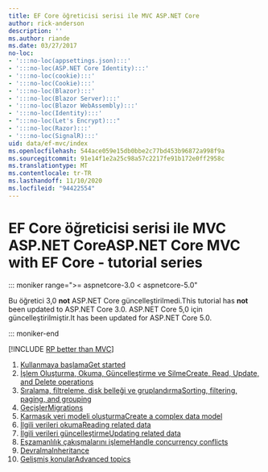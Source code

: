 ```yaml
---
title: EF Core öğreticisi serisi ile MVC ASP.NET Core
author: rick-anderson
description: ''
ms.author: riande
ms.date: 03/27/2017
no-loc:
- ':::no-loc(appsettings.json):::'
- ':::no-loc(ASP.NET Core Identity):::'
- ':::no-loc(cookie):::'
- ':::no-loc(Cookie):::'
- ':::no-loc(Blazor):::'
- ':::no-loc(Blazor Server):::'
- ':::no-loc(Blazor WebAssembly):::'
- ':::no-loc(Identity):::'
- ":::no-loc(Let's Encrypt):::"
- ':::no-loc(Razor):::'
- ':::no-loc(SignalR):::'
uid: data/ef-mvc/index
ms.openlocfilehash: 544ace059e15db0bbe2c77bd453b96872a998f9a
ms.sourcegitcommit: 91e14f1e2a25c98a57c2217fe91b172e0ff2958c
ms.translationtype: MT
ms.contentlocale: tr-TR
ms.lasthandoff: 11/10/2020
ms.locfileid: "94422554"
---
```

# <a name="aspnet-core-mvc-with-ef-core---tutorial-series"></a><span data-ttu-id="899da-102">EF Core öğreticisi serisi ile MVC ASP.NET Core</span><span class="sxs-lookup"><span data-stu-id="899da-102">ASP.NET Core MVC with EF Core - tutorial series</span></span>

::: moniker range=">= aspnetcore-3.0 < aspnetcore-5.0"

<span data-ttu-id="899da-103">Bu öğretici 3,0 **not** ASP.NET Core güncelleştirilmedi.</span><span class="sxs-lookup"><span data-stu-id="899da-103">This tutorial has **not** been updated to ASP.NET Core 3.0.</span></span> <span data-ttu-id="899da-104">ASP.NET Core 5,0 için güncelleştirilmiştir.</span><span class="sxs-lookup"><span data-stu-id="899da-104">It has been updated for ASP.NET Core 5.0.</span></span>

::: moniker-end

[!INCLUDE [RP better than MVC](../../includes/RP-EF/rp-over-mvc.md)]

1. [<span data-ttu-id="899da-105">Kullanmaya başlama</span><span class="sxs-lookup"><span data-stu-id="899da-105">Get started</span></span>](xref:data/ef-mvc/intro)
1. [<span data-ttu-id="899da-106">İşlem Oluşturma, Okuma, Güncelleştirme ve Silme</span><span class="sxs-lookup"><span data-stu-id="899da-106">Create, Read, Update, and Delete operations</span></span>](xref:data/ef-mvc/crud)
1. [<span data-ttu-id="899da-107">Sıralama, filtreleme, disk belleği ve gruplandırma</span><span class="sxs-lookup"><span data-stu-id="899da-107">Sorting, filtering, paging, and grouping</span></span>](xref:data/ef-mvc/sort-filter-page)
1. [<span data-ttu-id="899da-108">Geçişler</span><span class="sxs-lookup"><span data-stu-id="899da-108">Migrations</span></span>](xref:data/ef-mvc/migrations)
1. [<span data-ttu-id="899da-109">Karmaşık veri modeli oluşturma</span><span class="sxs-lookup"><span data-stu-id="899da-109">Create a complex data model</span></span>](xref:data/ef-mvc/complex-data-model)
1. [<span data-ttu-id="899da-110">İlgili verileri okuma</span><span class="sxs-lookup"><span data-stu-id="899da-110">Reading related data</span></span>](xref:data/ef-mvc/read-related-data)
1. [<span data-ttu-id="899da-111">İlgili verileri güncelleştirme</span><span class="sxs-lookup"><span data-stu-id="899da-111">Updating related data</span></span>](xref:data/ef-mvc/update-related-data)
1. [<span data-ttu-id="899da-112">Eşzamanlılık çakışmalarını işleme</span><span class="sxs-lookup"><span data-stu-id="899da-112">Handle concurrency conflicts</span></span>](xref:data/ef-mvc/concurrency)
1. [<span data-ttu-id="899da-113">Devralma</span><span class="sxs-lookup"><span data-stu-id="899da-113">Inheritance</span></span>](xref:data/ef-mvc/inheritance)
1. [<span data-ttu-id="899da-114">Gelişmiş konular</span><span class="sxs-lookup"><span data-stu-id="899da-114">Advanced topics</span></span>](xref:data/ef-mvc/advanced)
